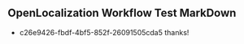 ## OpenLocalization Workflow Test MarkDown
* c26e9426-fbdf-4bf5-852f-26091505cda5 
thanks!<!--HONumber=Mar16_HO4-->

